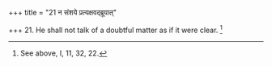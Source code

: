+++
title = "21 न संशये प्रत्यक्षवद्ब्रूयात्"

+++
21. He shall not talk of a doubtful matter as if it were clear. [^9] 


[^9]:  See above, I, 11, 32, 22.
